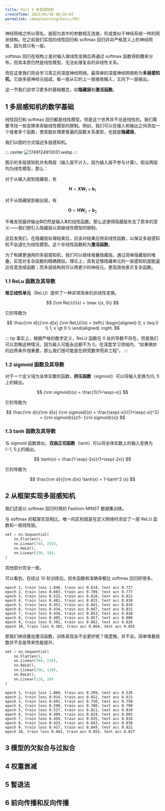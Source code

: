 ```yaml
---
title: Part 5 多层感知机
createTime: 2025/05/30 08:56:43
permalink: /deeplearning/basic/05/
---
```


神经网络之所以得名，是因为其中的参数相互连接，形成类似于神经系统一样的网状结构。在之前我们实现的线性回归和 softmax 回归并非严格意义上的神经网络，因为其只有一层。

softmax 回归在结构上是对输入做线性变换后再通过 softmax 函数得到概率分布，但其本质仍然是线性模型，无法处理复杂的非线性关系。

而在这里我们将会学习真正的深度神经网络。最简单的深度神经网络称为**多层感知机**。它由多层神经元组成，每一层从它的上一层接收输入，又向下一层输出。

这一节我们会学习更多的基础概念，如**隐藏层**和**激活函数**。

## 1 多层感知机的数学基础

线性回归和 softmax 回归都是线性模型。但是这个世界并不总是线性的。我们需要寻找一些变换来突破线性模型的限制。例如，我们可以在输入和输出之间添加一个或者多个函数，使其能处理更普遍的函数关系类型，也就是**隐藏层**。

我们以图的方式描述多层感知机。

::: center
![1749124913031.webp](https://oss.yoake.cc/yoyopics/deeplearning/basic/5/1749124913031.webp)
:::

图示的多层感知机共有两层（输入层不计入，因为输入层不参与计算）。假设两层均为线性模型，那么：

对于从输入层到隐藏层，有

$$
\boldsymbol{H} = \boldsymbol{X} \boldsymbol{W}_1 + \boldsymbol{b}_1
$$

对于从隐藏层到输出层，有

$$
\boldsymbol{O} = \boldsymbol{H} \boldsymbol{W}_2 + \boldsymbol{b}_2
$$

不难发现最终输出$\boldsymbol{O}$仍然是输入$\boldsymbol{X}$的线性函数。那么这使得隐藏层失去了原本的意义——我们想引入隐藏层以突破线性模型的限制。

这启发我们，在隐藏层处理结束后，应该对结果应用非线性函数，以保证多层感知机不会退化为线性模型。这个非线性函数称为**激活函数**。

为了构建更通用的多层感知机，我们可以继续堆叠隐藏层。通过简单隐藏层的堆叠，实现对复杂函数的精确模拟。理论上，具有足够隐藏单元的一层感知机就能逼近任意连续函数；而多层结构则可以用更少的神经元，更高效地表示复杂函数。

### 1.1 ReLu 函数及其导数

**修正线性单元**（ReLU）提供了一种非常简单的非线性变换。

$$
{\rm ReLU}(x) = \max \{x, 0\}
$$

它的导数为

$$
\frac{\rm d}{{\rm d}x} {\rm ReLU}(x) =
\left\{
  \begin{aligned}
    0, x \leq 0 \\
    1, x \gt 0 \\
  \end{aligned}
\right.
$$

::: tip
事实上，根据严格的数学定义，ReLU 函数在 0 处的导数不存在。但是我们可以忽略这种情况，因为输入可能永远都不为 0。在深度学习领域内，“如果微妙的边界条件很重要，那么我们很可能是在研究数学而非工程”。
:::

### 1.2 sigmoid 函数及其导数

对于一个定义域为全体实数的函数，**挤压函数**（sigmoid）可以将输入变换为$(0,1)$上的输出。

$$
{\rm sigmoid}(x) = \frac{1}{1+\exp(-x)}
$$

它的导数为

$$
\frac{\rm d}{{\rm d}x} {\rm sigmoid}(x) = \frac{\exp(-x)}{(1+\exp(-x))^2} = {\rm sigmoid}(x)(1- {\rm sigmoid}(x))
$$

### 1.3 tanh 函数及其导数

与 sigmoid 函数类似，**双曲正切函数**（tanh）可以将全体实数上的输入变换为$(-1,1)$上的输出。

$$
\tanh(x) = \frac{1-\exp(-2x)}{1+\exp(-2x)}
$$

它的导数为

$$
\frac{\rm d}{{\rm d}x} \tanh(x) = 1-\tanh^2 (x)
$$

## 2 从框架实现多层感知机

我们还是以 softmax 回归时用的 Fashion-MINST 数据集训练。

与 softmax 的框架实现相比，唯一的区别就是在定义网络时添加了一层 ReLU 函数和一层线性层。

```python
net = nn.Sequential(
    nn.Flatten(),
    nn.Linear(784, 256),
    nn.ReLU(),
    nn.Linear(256, 10),
)
```

其他部分完全一致。

可以看到，在经过 10 轮训练后，损失函数和准确率都比 softmax 回归好很多。

```text
epoch 1, train loss 1.046, train acc 0.634, test acc 0.717
epoch 2, train loss 0.603, train acc 0.789, test acc 0.777
epoch 3, train loss 0.522, train acc 0.818, test acc 0.812
epoch 4, train loss 0.481, train acc 0.833, test acc 0.830
epoch 5, train loss 0.452, train acc 0.841, test acc 0.834
epoch 6, train loss 0.434, train acc 0.847, test acc 0.832
epoch 7, train loss 0.416, train acc 0.853, test acc 0.838
epoch 8, train loss 0.405, train acc 0.857, test acc 0.808
epoch 9, train loss 0.391, train acc 0.862, test acc 0.826
epoch 10, train loss 0.382, train acc 0.864, test acc 0.855
```

那我们继续叠加激活函数，训练表现会不会更好呢？很遗憾，并不会。简单堆叠层数并不总是带来性能提升。

```python
net = nn.Sequential(
    nn.Flatten(),
    nn.Linear(784, 256),
    nn.ReLU(),
    nn.Linear(256, 128),
    nn.ReLU(),
    nn.Linear(128, 10)
)
```

```text
epoch 1, train loss 1.860, train acc 0.299, test acc 0.526
epoch 2, train loss 0.914, train acc 0.652, test acc 0.613
epoch 3, train loss 0.691, train acc 0.750, test acc 0.750
epoch 4, train loss 0.590, train acc 0.788, test acc 0.799
epoch 5, train loss 0.527, train acc 0.811, test acc 0.810
epoch 6, train loss 0.489, train acc 0.824, test acc 0.802
epoch 7, train loss 0.458, train acc 0.835, test acc 0.834
epoch 8, train loss 0.433, train acc 0.843, test acc 0.838
epoch 9, train loss 0.417, train acc 0.849, test acc 0.821
epoch 10, train loss 0.403, train acc 0.855, test acc 0.827
```

## 3 模型的欠拟合与过拟合

## 4 权重衰减

## 5 暂退法

## 6 前向传播和反向传播